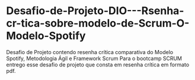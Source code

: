 # Desafio-de-Projeto-DIO---Rsenha-cr-tica-sobre-modelo-de-Scrum-O-Modelo-Spotify
Desafio de Projeto contendo resenha crítica comparativa do Modelo Spotify, Metodologia Ágil e Framework Scrum
Para o bootcamp SCRUM entrego esse desafio de projeto que consta em resenha crítica em formato pdf.
